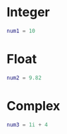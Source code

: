 #  Integer
```matlab
num1 = 10
```

#  Float
```matlab
num2 = 9.82
```
#  Complex

```matlab
num3 = 1i + 4
```
